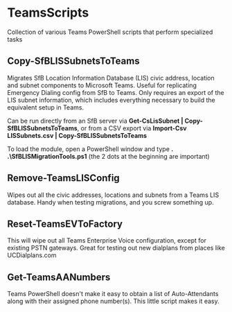 # TeamsScripts
Collection of various Teams PowerShell scripts that perform specialized tasks

## Copy-SfBLISSubnetsToTeams
Migrates SfB Location Information Database (LIS) civic address, location and subnet components to Microsoft Teams. Useful for replicating Emergency Dialing config from SfB to Teams. Only requires an export of the LIS subnet information, which includes everything necessary to build the equivalent setup in Teams.

Can be run directly from an SfB server via **Get-CsLisSubnet | Copy-SfBLISSubnetsToTeams**, or from a CSV export via **Import-Csv LISSubnets.csv | Copy-SfBLISSubnetsToTeams**

To load the module, open a PowerShell window and type **. .\SfBLISMigrationTools.ps1** (the 2 dots at the beginning are important)

## Remove-TeamsLISConfig
Wipes out all the civic addresses, locations and subnets from a Teams LIS database. Handy when testing migrations, and you screw something up.

## Reset-TeamsEVToFactory
This will wipe out all Teams Enterprise Voice configuration, except for existing PSTN gateways. Great for testing out new dialplans from places like UCDialplans.com

## Get-TeamsAANumbers
Teams PowerShell doesn't make it easy to obtain a list of Auto-Attendants along with their assigned phone number(s). This little script makes it easy.
